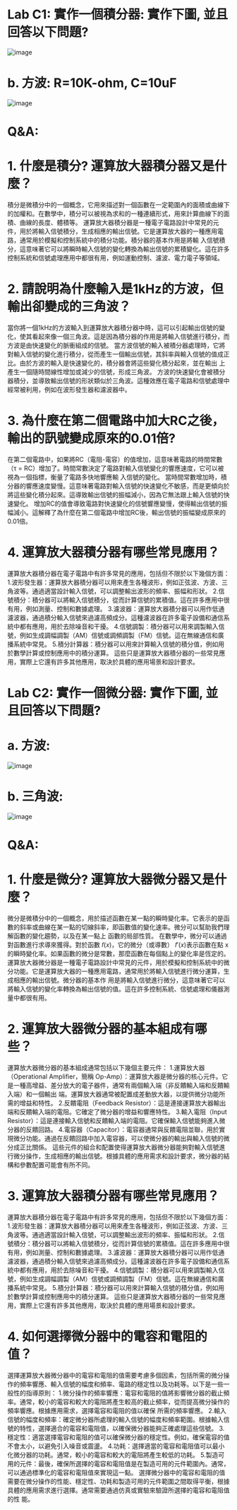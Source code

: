 # Lab C1: 實作一個積分器: 實作下圖, 並且回答以下問題?

![image](https://github.com/Rui0621/EC2024b/assets/162283665/e2990ea1-b4e0-4437-8db6-3a9857c5eb21)

# b. 方波: R=10K-ohm, C=10uF

![image](https://github.com/Rui0621/EC2024b/assets/162283665/f9a59d92-a25b-4e9c-a908-2f6ff5b73614)

# Q&A:

# 1. 什麼是積分? 運算放大器積分器又是什麼？
  積分是微積分中的一個概念，它用來描述對一個函數在一定範圍內的面積或曲線下的加權和。在數學中，積分可以被視為求和的一種連續形式，用來計算曲線下的面積、曲線的長度、體積等。
  運算放大器積分器是一種電子電路設計中常見的元件，用於將輸入信號積分，生成相應的輸出信號。它是運算放大器的一種應用電路，通常用於模擬和控制系統中的積分功能。積分器的基本作用是將輸 
  入信號積分，這意味著它可以將瞬時輸入信號的變化轉換為輸出信號的累積變化。這在許多控制系統和信號處理應用中都很有用，例如運動控制、濾波、電力電子等領域。
# 2. 請說明為什麼輸入是1kHz的方波，但輸出卻變成的三角波？
  當你將一個1kHz的方波輸入到運算放大器積分器中時，這可以引起輸出信號的變化，使其看起來像一個三角波。這是因為積分器的作用是將輸入信號進行積分，而方波是由快速變化的脈衝組成的信號。
  當方波信號的輸入被積分器處理時，它將對輸入信號的變化進行積分，從而產生一個輸出信號，其斜率與輸入信號的值成正比。由於方波的輸入是快速變化的，積分器會將這些變化積分起來，並在輸出 
  上產生一個隨時間線性增加或減少的信號，形成三角波。
  方波的快速變化會被積分器積分，並導致輸出信號的形狀類似於三角波。這種效應在電子電路和信號處理中經常被利用，例如在波形發生器和濾波器中。
# 3. 為什麼在第二個電路中加大RC之後，輸出的訊號變成原來的0.01倍?
  在第二個電路中，如果將RC（電阻-電容）的值增加，這意味著電路的時間常數（τ = RC）增加了。時間常數決定了電路對輸入信號變化的響應速度，它可以被視為一個指標，衡量了電路多快地響應輸 
  入信號的變化。
  當時間常數增加時，積分器的響應速度變慢。這意味著電路對輸入信號的快速變化不敏感，而是更傾向於將這些變化積分起來。這導致輸出信號的振幅減小，因為它無法跟上輸入信號的快速變化。
  增加RC的值會導致電路對快速變化的信號響應變慢，使得輸出信號的振幅減小。這解釋了為什麼在第二個電路中增加RC後，輸出信號的振幅變成原來的0.01倍。
# 4. 運算放大器積分器有哪些常見應用？
  運算放大器積分器在電子電路中有許多常見的應用，包括但不限於以下幾個方面：
  1.波形發生器：運算放大器積分器可以用來產生各種波形，例如正弦波、方波、三角波等。通過適當設計輸入信號，可以調整輸出波形的頻率、振幅和形狀。
  2.信號積分：積分器可以將輸入信號積分，從而計算信號的累積值。這在許多應用中很有用，例如測量、控制和數據處理。
  3.濾波器：運算放大器積分器可以用作低通濾波器，通過積分輸入信號來過濾高頻成分。這種濾波器在許多電子設備和通信系統中都有應用，用於去除噪音和干擾。
  4.信號調製：積分器可以用來調製輸入信號，例如生成調幅調製（AM）信號或調頻調製（FM）信號。這在無線通信和廣播系統中常見。
  5.積分計算器：積分器可以用來計算輸入信號的積分值，例如用於數學計算或控制應用中的積分運算。
  這些只是運算放大器積分器的一些常見應用，實際上它還有許多其他應用，取決於具體的應用場景和設計要求。  
# Lab C2: 實作一個微分器: 實作下圖, 並且回答以下問題?

# a. 方波: 

![image](https://github.com/Rui0621/EC2024b/assets/162283665/77040e9f-dc70-418d-8f43-c238e9c84dea)

# b. 三角波:

![image](https://github.com/Rui0621/EC2024b/assets/162283665/b8ffa784-c27e-4ac4-a9b2-6e8a66860e22)

# Q&A:

# 1. 什麼是微分? 運算放大器微分器又是什麼？
  微分是微積分中的一個概念，用於描述函數在某一點的瞬時變化率。它表示的是函數的斜率或曲線在某一點的切線斜率，即函數值的變化速率。微分可以幫助我們理解函數的變化趨勢，以及在某一點上 
  函數的局部性質。
  在數學中，微分可以通過對函數進行求導來獲得。對於函數 𝑓(𝑥)，它的微分（或導數） 𝑓′(𝑥)表示函數在點 x 的瞬時變化率。如果函數的微分是常數，那麼函數在每個點上的變化率是恆定的。
  運算放大器微分器是一種電子電路設計中常見的元件，用於模擬和控制系統中的微分功能。它是運算放大器的一種應用電路，通常用於將輸入信號進行微分運算，生成相應的輸出信號。微分器的基本作 
  用是將輸入信號進行微分，這意味著它可以將輸入信號的變化率轉換為輸出信號的值。這在許多控制系統、信號處理和儀器測量中都很有用。
# 2. 運算放大器微分器的基本組成有哪些？
  運算放大器微分器的基本組成通常包括以下幾個主要元件：
  1.運算放大器（Operational Amplifier，簡稱 Op-Amp）：運算放大器是微分器的核心元件。它是一種高增益、差分放大的電子器件，通常有兩個輸入端（非反饋輸入端和反饋輸入端）和一個輸出 
  端。運算放大器通常被配置成差動放大器，以提供微分功能所需的增益和特性。
  2.反饋電阻（Feedback Resistor）：這是連接運算放大器輸出端和反饋輸入端的電阻。它確定了微分器的增益和響應特性。
  3.輸入電阻（Input Resistor）：這是連接輸入信號和反饋輸入端的電阻。它確保輸入信號能夠進入微分器的反饋回路。
  4.電容器（Capacitor）：電容器通常與反饋電阻並聯，用於實現微分功能。通過在反饋回路中加入電容器，可以使微分器的輸出與輸入信號的微分成正比關係。
  這些元件的組合和配置使得運算放大器微分器能夠對輸入信號進行微分操作，生成相應的輸出信號。根據具體的應用需求和設計要求，微分器的結構和參數配置可能會有所不同。
# 3. 運算放大器積分器有哪些常見應用？
  運算放大器積分器在電子電路中有許多常見的應用，包括但不限於以下幾個方面：
  1.波形發生器：運算放大器積分器可以用來產生各種波形，例如正弦波、方波、三角波等。通過適當設計輸入信號，可以調整輸出波形的頻率、振幅和形狀。
  2.信號積分：積分器可以將輸入信號積分，從而計算信號的累積值。這在許多應用中很有用，例如測量、控制和數據處理。
  3.濾波器：運算放大器積分器可以用作低通濾波器，通過積分輸入信號來過濾高頻成分。這種濾波器在許多電子設備和通信系統中都有應用，用於去除噪音和干擾。
  4.信號調製：積分器可以用來調製輸入信號，例如生成調幅調製（AM）信號或調頻調製（FM）信號。這在無線通信和廣播系統中常見。
  5.積分計算器：積分器可以用來計算輸入信號的積分值，例如用於數學計算或控制應用中的積分運算。
  這些只是運算放大器積分器的一些常見應用，實際上它還有許多其他應用，取決於具體的應用場景和設計要求。
# 4. 如何選擇微分器中的電容和電阻的值？
  選擇運算放大器微分器中的電容和電阻的值需要考慮多個因素，包括所需的微分操作的頻率響應、輸入信號的幅度和頻率、電路的穩定性以及功耗等。以下是一些一般性的指導原則：
  1.微分操作的頻率響應：電容和電阻的值將影響微分器的截止頻率。通常，較小的電容和較大的電阻將產生較高的截止頻率，從而提高微分操作的頻率響應。根據應用需求，選擇電容和電阻的值以確保 
  所需的頻率響應。
  2.輸入信號的幅度和頻率：確定微分器所處理的輸入信號的幅度和頻率範圍。根據輸入信號的特性，選擇適合的電容和電阻值，以確保微分器能夠正確處理這些信號。
  3.穩定性：適當選擇電容和電阻的值可以確保微分器的穩定性。例如，確保電容的值不會太小，以避免引入噪音或震盪。
  4.功耗：選擇適當的電容和電阻值可以最小化微分器的功耗。通常，較小的電容和較大的電阻將產生較低的功耗。
  5.製造可用的元件：最後，確保所選擇的電容和電阻值是在製造可用的元件範圍內。通常，可以通過標準化的電容和電阻值來實現這一點。
  選擇微分器中的電容和電阻的值需要在微分操作的性能、穩定性、功耗和製造可用的元件範圍之間取得平衡，根據具體的應用需求進行選擇。通常需要通過仿真或實驗來驗證所選擇的電容和電阻值的性 
  能。




    
